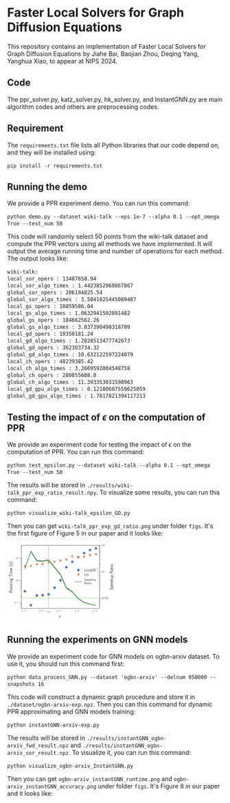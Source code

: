# Faster Local Solvers for Graph Diffusion Equations
This repository contains an implementation of Faster Local Solvers for Graph Diffusion Equations by Jiahe Bai, Baojian Zhou, Deqing Yang, Yanghua Xiao, to appear at NIPS 2024.

## Code

The ppr_solver.py, katz_solver.py, hk_solver.py, and InstantGNN.py are main algorithm codes and others are preprocessing codes.

## Requirement

The `requirements.txt` file lists all Python libraries that our code depend on, and they will be installed using:
```
pip install -r requirements.txt
```

## Running the demo

We provide a PPR experiment demo. You can run this command:
```
python demo.py --dataset wiki-talk --eps 1e-7 --alpha 0.1 --opt_omega True --test_num 50
```
This code will randomly select 50 points from the wiki-talk dataset and compute the PPR vectors using all methods we have implemented. It will output the average running time and number of operations for each method. The output looks like:
```
wiki-talk:
local_sor_opers : 13487658.94
local_sor_algo_times : 1.4423852968867867
global_sor_opers : 206194825.54
global_sor_algo_times : 3.5041825445089487
local_gs_opers : 10859586.04
local_gs_algo_times : 1.0632941502891482
global_gs_opers : 184662562.26
global_gs_algo_times : 3.037390498318709
local_gd_opers : 10350181.24
local_gd_algo_times : 1.2028513477742673
global_gd_opers : 362303734.32
global_gd_algo_times : 10.632122597224079
local_ch_opers : 48239385.42
local_ch_algo_times : 3.2669592004548758
global_ch_opers : 280855608.0
global_ch_algo_times : 11.393353031598963
local_gd_gpu_algo_times : 0.12180607559625059
global_gd_gpu_algo_times : 1.7817821394117213
```
## Testing the impact of $\epsilon$ on the computation of PPR

We provide an experiment code for testing the impact of $\epsilon$ on the computation of PPR. You can run this command:
```
python test_epsilon.py --dataset wiki-talk --alpha 0.1 --opt_omega True --test_num 50
```
The results will be stored in `./results/wiki-talk_ppr_exp_ratio_result.npy`. To visualize some results, you can run this command:
```
python visualize_wiki-talk_epsilon_GD.py
```
Then you can get `wiki-talk_ppr_exp_gd_ratio.png` under folder `figs`. It's the first figure of Figure 5 in our paper and it looks like:

<img src="figs/wiki-talk_ppr_exp_gd_ratio.png" width=50%>

## Running the experiments on GNN models

We provide an experiment code for GNN models on ogbn-arxiv dataset. To use it, you should run this command first:
```
python data_process_GNN.py --dataset 'ogbn-arxiv' --delnum 950000 --snapshots 16
```
This code will construct a dynamic graph procedure and store it in `./dataset/ogbn-arxiv-exp.npz`. Then you can this command for dynamic PPR approximating and GNN models training:
```
python instantGNN-arxiv-exp.py
```
The results will be stored in `./results/instantGNN_ogbn-arxiv_fwd_result.npz` and `./results/instantGNN_ogbn-arxiv_sor_result.npz`. To visualize it,  you can run this command:
```
python visualize_ogbn-arxiv_InstantGNN.py
```
Then you can get `ogbn-arxiv_instantGNN_runtime.png` and `ogbn-arxiv_instantGNN_accuracy.png` under folder `figs`. It's Figure 8 in our paper and it looks like:
